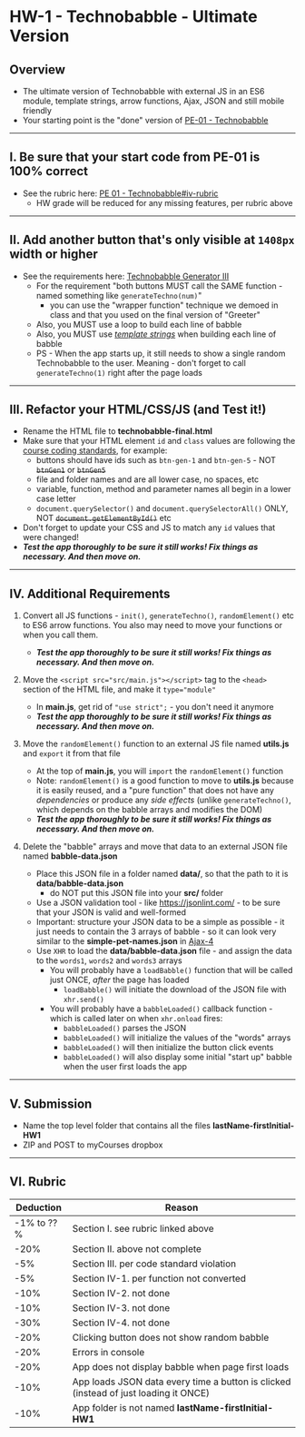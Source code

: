 # HW-1 - Technobabble - Ultimate Version

## Overview
- The ultimate version of Technobabble with external JS in an ES6 module, template strings, arrow functions, Ajax, JSON and still mobile friendly
- Your starting point is the "done" version of [PE-01 - Technobabble](../pe/pe-01.md)

<hr>

## I. Be sure that your start code from PE-01 is 100% correct
- See the rubric here:  [PE 01 - Technobabble#iv-rubric](../pe/pe-01.md#iv-rubric)
  - HW grade will be reduced for any missing features, per rubric above

<hr>

## II. Add another button that's only visible at `1408px` width or higher

- See the requirements here: [Technobabble Generator III](https://github.com/tonethar/IGME-330-Master/blob/master/notes/HW-technobabble-3.md)
  - For the requirement "both buttons MUST call the SAME function - named something like `generateTechno(num)`"
    - you can use the "wrapper function" technique we demoed in class and that you used on the final version of "Greeter"
  - Also, you MUST use a loop to build each line of babble
  - Also, you MUST use [*template strings*](https://developer.mozilla.org/en-US/docs/Web/JavaScript/Reference/Template_literals) when building each line of babble
  - PS - When the app starts up, it still needs to show a single random Technobabble to the user. Meaning - don't forget to call `generateTechno(1)` right after the page loads

<hr>

## III. Refactor your HTML/CSS/JS (and Test it!)
- Rename the HTML file to **technobabble-final.html**
- Make sure that your HTML element `id` and `class` values are following the [course coding standards](../notes/code-style-required-330.md), for example:
  - buttons should have ids such as `btn-gen-1` and `btn-gen-5` - NOT ~~`btnGen1`~~ or ~~`btnGen5`~~
  - file and folder names and are all lower case, no spaces, etc
  - variable, function, method and parameter names all begin in a lower case letter
  - `document.querySelector()` and `document.querySelectorAll()` ONLY, NOT ~~`document.getElementById()`~~ etc
- Don't forget to update your CSS and JS to match any `id` values that were changed!
- ***Test the app thoroughly to be sure it still works! Fix things as necessary. And then move on.***

<hr>

## IV. Additional Requirements

1) Convert all JS functions - `init()`, `generateTechno()`, `randomElement()` etc to ES6 arrow functions. You also may need to move your functions or when you call them.

    - ***Test the app thoroughly to be sure it still works! Fix things as necessary. And then move on.***

2) Move the `<script src="src/main.js"></script>` tag to the `<head>` section of the HTML file, and make it `type="module"`

    - In **main.js**, get rid of `"use strict";` - you don't need it anymore
    - ***Test the app thoroughly to be sure it still works! Fix things as necessary. And then move on.***

3) Move the `randomElement()` function to an external JS file named **utils.js** and `export` it from that file

    - At the top of **main.js**, you will `import` the `randomElement()` function
    - Note: `randomElement()` is a good function to move to **utils.js** because it is easily reused, and a "pure function" that does not have any *dependencies* or produce any *side effects*  (unlike `generateTechno()`, which depends on the babble arrays and modifies the DOM)
    - ***Test the app thoroughly to be sure it still works! Fix things as necessary. And then move on.***

4) Delete the "babble" arrays and move that data to an external JSON file named **babble-data.json**
   
    - Place this JSON file in a folder named **data/**, so that the path to it is **data/babble-data.json**
      - do NOT put this JSON file into your **src/** folder
    - Use a JSON validation tool - like https://jsonlint.com/ - to be sure that your JSON is valid and well-formed
    - Important: structure your JSON data to be a simple as possible - it just needs to contain the 3 arrays of babble - so it can look very similar to the **simple-pet-names.json** in [Ajax-4](https://github.com/tonethar/IGME-330-Master/blob/master/notes/HW-ajax-4.md#ii-start-files)
    - Use `XHR` to load the  **data/babble-data.json** file - and assign the data to the `words1`, `words2` and `words3` arrays
      - You will probably have a `loadBabble()` function that will be called just ONCE, *after* the page has loaded
        - `loadBabble()` will initiate the download of the JSON file with `xhr.send()`
      - You will probably have a `babbleLoaded()` callback function - which is called later on when `xhr.onload` fires: 
        - `babbleLoaded()` parses the JSON
        - `babbleLoaded()` will initialize the values of the "words" arrays
        - `babbleLoaded()` will then initialize the button click events
        - `babbleLoaded()` will also display some initial "start up" babble when the user first loads the app

<hr>

## V. Submission 

- Name the top level folder that contains all the files **lastName-firstInitial-HW1**
- ZIP and POST to myCourses dropbox

<hr>

## VI. Rubric

| Deduction  | Reason  |
|---|---|
| -1% to ??%  | Section I. see rubric linked above |
| -20%  | Section II. above not complete |
| -5%  | Section III. per code standard violation |
| -5%  | Section IV-1. per function not converted |
| -10%  | Section IV-2. not done |
| -10%  | Section IV-3. not done |
| -30%  | Section IV-4. not done |
| -20%  | Clicking button does not show random babble |
| -20%  | Errors in console  |
| -20%  | App does not display babble when page first loads  |
| -10%  | App loads JSON data every time a button is clicked (instead of just loading it ONCE)  |
| -10%  | App folder is not named **lastName-firstInitial-HW1**  |

